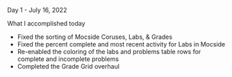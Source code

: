 Day 1 - July 16, 2022

What I accomplished today
  * Fixed the sorting of Mocside Coruses, Labs, & Grades
  * Fixed the percent complete and most recent activity for Labs in Mocside
  * Re-enabled the coloring of the labs and problems table rows for complete and incomplete problems
  * Completed the Grade Grid overhaul
